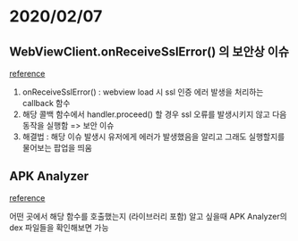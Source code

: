 # 2020/02/07

## WebViewClient.onReceiveSslError() 의 보안상 이슈

[reference](http://theeye.pe.kr/archives/2721)

1. onReceiveSslError() : webview load 시 ssl 인증 에러 발생을 처리하는 callback 함수
2. 해당 콜백 함수에서 handler.proceed() 할 경우 ssl 오류를 발생시키지 않고 다음 동작을 실행함 => 보안 이슈
3. 해결법 : 해당 이슈 발생시 유저에게 에러가 발생했음을 알리고 그래도 실행할지를 물어보는 팝업을 띄움 

## APK Analyzer 
[reference](https://developer.android.com/studio/build/apk-analyzer?hl=ko)

어떤 곳에서 해당 함수를 호출했는지 (라이브러리 포함) 알고 싶을때 APK Analyzer의 dex 파일들을 확인해보면 가능
